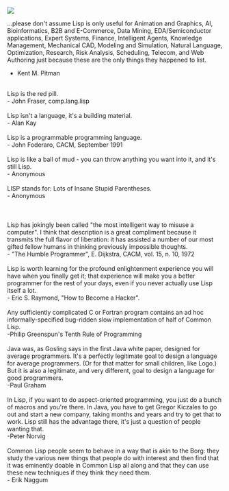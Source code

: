 [![](http://www.mrbill.net/images/comics/xkcd/lisp_cycles.gif)](http://xkcd.com/297/)

...please don't assume Lisp is only useful for Animation and Graphics, AI, Bioinformatics, B2B and E-Commerce, Data Mining, EDA/Semiconductor applications, Expert Systems, Finance, Intelligent Agents, Knowledge Management, Mechanical CAD, Modeling and Simulation, Natural Language, Optimization, Research, Risk Analysis, Scheduling, Telecom, and Web Authoring just because these are the only things they happened to list.<br>
- Kent M. Pitman<br>
<br>
Lisp is the red pill.<br>
- John Fraser, comp.lang.lisp<br>
<br>
Lisp isn't a language, it's a building material.<br>
- Alan Kay<br>
<br>
Lisp is a programmable programming language.<br>
- John Foderaro, CACM, September 1991<br>
<br>
Lisp is like a ball of mud - you can throw anything you want into it, and it's still Lisp.<br>
- Anonymous<br>
<br>
LISP stands for: Lots of Insane Stupid Parentheses.<br>
- Anonymous<br>
<br>
<br>
<br>
Lisp has jokingly been called "the most intelligent way to misuse a computer". I think that description is a great compliment because it transmits the full flavor of liberation: it has assisted a number of our most gifted fellow humans in thinking previously impossible thoughts.<br>
- "The Humble Programmer", E. Dijkstra, CACM, vol. 15, n. 10, 1972<br>
<br>
Lisp is worth learning for the profound enlightenment experience you will have when you finally get it; that experience will make you a better programmer for the rest of your days, even if you never actually use Lisp itself a lot.<br>
- Eric S. Raymond, "How to Become a Hacker".<br>
<br>
Any sufficiently complicated C or Fortran program contains an ad hoc informally-specified bug-ridden slow implementation of half of Common Lisp.<br>
-Philip Greenspun's Tenth Rule of Programming<br>
<br>
Java was, as Gosling says in the first Java white paper, designed for average programmers. It's a perfectly legitimate goal to design a language for average programmers. (Or for that matter for small children, like Logo.) But it is also a legitimate, and very different, goal to design a language for good programmers.<br>
-Paul Graham<br>
<br>
In Lisp, if you want to do aspect-oriented programming, you just do a bunch of macros and you're there. In Java, you have to get Gregor Kiczales to go out and start a new company, taking months and years and try to get that to work. Lisp still has the advantage there, it's just a question of people wanting that.<br>
-Peter Norvig<br>
<br>
Common Lisp people seem to behave in a way that is akin to the Borg: they study the various new things that people do with interest and then find that it was eminently doable in Common Lisp all along and that they can use these new techniques if they think they need them.<br>
- Erik Naggum